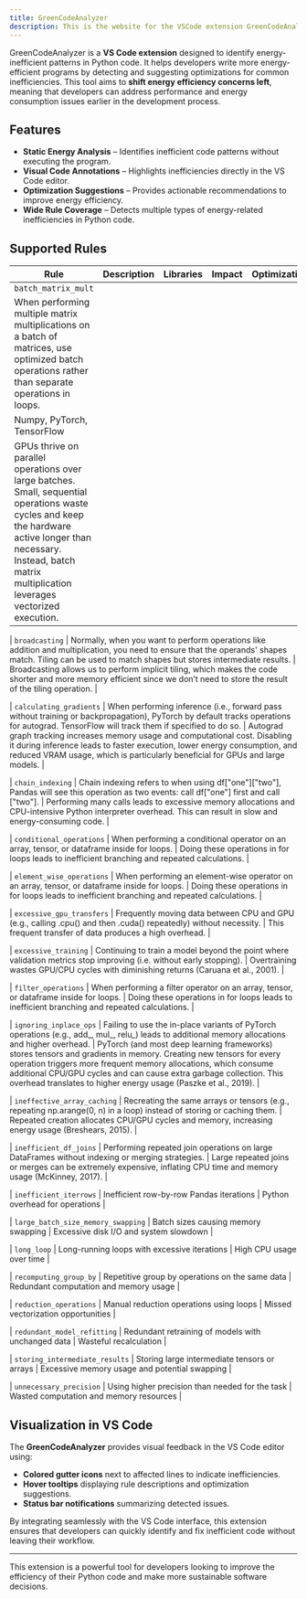 ```yaml
---
title: GreenCodeAnalyzer
description: This is the website for the VSCode extension GreenCodeAnalyzer.
---
```


GreenCodeAnalyzer is a **VS Code extension** designed to identify energy-inefficient patterns in Python code. It helps developers write more energy-efficient programs by detecting and suggesting optimizations for common inefficiencies. This tool aims to **shift energy efficiency concerns left**, meaning that developers can address performance and energy consumption issues earlier in the development process.

## Features

- **Static Energy Analysis** – Identifies inefficient code patterns without executing the program.
- **Visual Code Annotations** – Highlights inefficiencies directly in the VS Code editor.
- **Optimization Suggestions** – Provides actionable recommendations to improve energy efficiency.
- **Wide Rule Coverage** – Detects multiple types of energy-related inefficiencies in Python code.

## Supported Rules

| Rule    | Description | Libraries  | Impact     | Optimization |
| ------- | ----------- | ---------- | -----------| ------------ |
| `batch_matrix_mult`                
| When performing multiple matrix multiplications on a batch of matrices, use optimized batch operations rather than separate operations in loops. 
| Numpy, PyTorch, TensorFlow
| GPUs thrive on parallel operations over large batches. Small, sequential operations waste cycles and keep the hardware active longer than necessary. Instead, batch matrix multiplication leverages vectorized execution.             |

| `broadcasting`                     | Normally, when you want to perform operations like addition and multiplication, you need to ensure that the operands' shapes match. Tiling can be used to match shapes but stores intermediate results.       | Broadcasting allows us to perform implicit tiling, which makes the code shorter and more memory efficient since we don’t need to store the result of the tiling operation.                         |

| `calculating_gradients`            | When performing inference (i.e., forward pass without training or backpropagation), PyTorch by default tracks operations for autograd. TensorFlow will track them if specified to do so.                | Autograd graph tracking increases memory usage and computational cost. Disabling it during inference leads to faster execution, lower energy consumption, and reduced VRAM usage, which is particularly beneficial for GPUs and large models.                       |

| `chain_indexing`                   | Chain indexing refers to when using df["one"]["two"], Pandas will see this operation as two events: call df["one"] first and call ["two"].                    | Performing many calls leads to excessive memory allocations and CPU-intensive Python interpreter overhead. This can result in slow and energy-consuming code.                    |

| `conditional_operations`           | When performing a conditional operator on an array, tensor, or dataframe inside for loops.                    | Doing these operations in for loops leads to inefficient branching and repeated calculations.        |

| `element_wise_operations`          | When performing an element-wise operator on an array, tensor, or dataframe inside for loops.                    | Doing these operations in for loops leads to inefficient branching and repeated calculations.        |

| `excessive_gpu_transfers`          | Frequently moving data between CPU and GPU (e.g., calling .cpu() and then .cuda() repeatedly) without necessity.                               | This frequent transfer of data produces a high overhead.                            |

| `excessive_training`               | Continuing to train a model beyond the point where validation metrics stop improving (i.e. without early stopping).                | Overtraining wastes GPU/CPU cycles with diminishing returns (Caruana et al., 2001).             |

| `filter_operations`                | When performing a filter operator on an array, tensor, or dataframe inside for loops.                    | Doing these operations in for loops leads to inefficient branching and repeated calculations.        |

| `ignoring_inplace_ops`             | Failing to use the in-place variants of PyTorch operations (e.g., add_, mul_, relu_) leads to additional memory allocations and higher overhead.                     | PyTorch (and most deep learning frameworks) stores tensors and gradients in memory. Creating new tensors for every operation triggers more frequent memory allocations, which consume additional CPU/GPU cycles and can cause extra garbage collection. This overhead translates to higher energy usage (Paszke et al., 2019).                        |

| `ineffective_array_caching`        | Recreating the same arrays or tensors (e.g., repeating np.arange(0, n) in a loop) instead of storing or caching them.                        | Repeated creation allocates CPU/GPU cycles and memory, increasing energy usage (Breshears, 2015).                         |

| `inefficient_df_joins`             | Performing repeated join operations on large DataFrames without indexing or merging strategies.            | Large repeated joins or merges can be extremely expensive, inflating CPU time and memory usage (McKinney, 2017).       |

| `inefficient_iterrows`             | Inefficient row-by-row Pandas iterations                        | Python overhead for operations                         |

| `large_batch_size_memory_swapping` | Batch sizes causing memory swapping                             | Excessive disk I/O and system slowdown                 |

| `long_loop`                        | Long-running loops with excessive iterations                    | High CPU usage over time                               |

| `recomputing_group_by`             | Repetitive group by operations on the same data                 | Redundant computation and memory usage                 |

| `reduction_operations`             | Manual reduction operations using loops                         | Missed vectorization opportunities                     |

| `redundant_model_refitting`        | Redundant retraining of models with unchanged data              | Wasteful recalculation                                 |

| `storing_intermediate_results`     | Storing large intermediate tensors or arrays                    | Excessive memory usage and potential swapping          |

| `unnecessary_precision`            | Using higher precision than needed for the task                 | Wasted computation and memory resources                |

## Visualization in VS Code

The **GreenCodeAnalyzer** provides visual feedback in the VS Code editor using:

- **Colored gutter icons** next to affected lines to indicate inefficiencies.
- **Hover tooltips** displaying rule descriptions and optimization suggestions.
- **Status bar notifications** summarizing detected issues.

By integrating seamlessly with the VS Code interface, this extension ensures that developers can quickly identify and fix inefficient code without leaving their workflow.

---

This extension is a powerful tool for developers looking to improve the efficiency of their Python code and make more sustainable software decisions.

